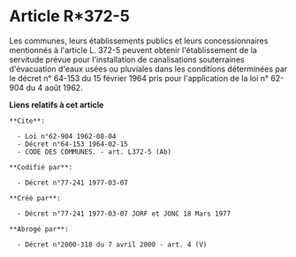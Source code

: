 # Article R*372-5

Les communes, leurs établissements publics et leurs concessionnaires mentionnés à l'article L. 372-5 peuvent obtenir
l'établissement de la servitude prévue pour l'installation de canalisations souterraines d'évacuation d'eaux usées ou
pluviales dans les conditions déterminées par le décret n° 64-153 du 15 février 1964 pris pour l'application de la loi n°
62-904 du 4 août 1962.

**Liens relatifs à cet article**

	**Cite**:

	  - Loi n°62-904 1962-08-04
	  - Décret n°64-153 1964-02-15
	  - CODE DES COMMUNES. - art. L372-5 (Ab)

	**Codifié par**:

	  - Décret n°77-241 1977-03-07

	**Créé par**:

	  - Décret n°77-241 1977-03-07 JORF et JONC 18 Mars 1977

	**Abrogé par**:

	  - Décret n°2000-318 du 7 avril 2000 - art. 4 (V)
